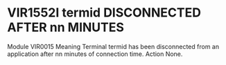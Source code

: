 # VIR1552I termid DISCONNECTED AFTER nn MINUTES
Module
    VIR0015
Meaning
    Terminal termid has been disconnected from an application after nn minutes of connection time.
Action
    None.
